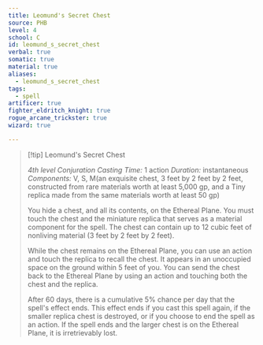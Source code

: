 ```yaml
---
title: Leomund's Secret Chest
source: PHB
level: 4
school: C
id: leomund_s_secret_chest
verbal: true
somatic: true
material: true
aliases:
  - leomund_s_secret_chest
tags:
  - spell
artificer: true
fighter_eldritch_knight: true
rogue_arcane_trickster: true
wizard: true

---
```

>[!tip] Leomund's Secret Chest
>
> *4th level Conjuration*
> *Casting Time:* 1 action
> *Duration:* instantaneous
> *Components:* V, S, M(an exquisite chest, 3 feet by 2 feet by 2 feet, constructed from rare materials worth at least 5,000 gp, and a Tiny replica made from the same materials worth at least 50 gp)
>
>You hide a chest, and all its contents, on the Ethereal Plane. You must touch the chest and the miniature replica that serves as a material component for the spell. The chest can contain up to 12 cubic feet of nonliving material (3 feet by 2 feet by 2 feet).
>
>While the chest remains on the Ethereal Plane, you can use an action and touch the replica to recall the chest. It appears in an unoccupied space on the ground within 5 feet of you. You can send the chest back to the Ethereal Plane by using an action and touching both the chest and the replica.
>
>After 60 days, there is a cumulative 5% chance per day that the spell's effect ends. This effect ends if you cast this spell again, if the smaller replica chest is destroyed, or if you choose to end the spell as an action. If the spell ends and the larger chest is on the Ethereal Plane, it is irretrievably lost.
>

